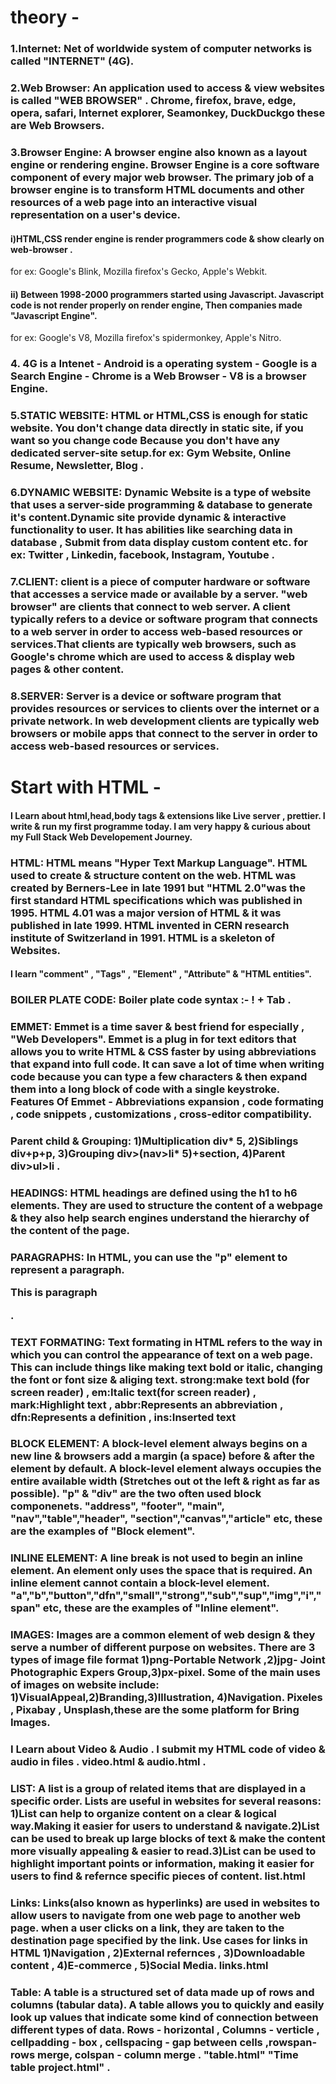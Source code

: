 # theory -
### 1.Internet: Net of worldwide system of computer networks is called "INTERNET" (4G).
 
### 2.Web Browser: An application used to access & view websites is called "WEB BROWSER" . Chrome, firefox, brave, edge, opera, safari, Internet explorer, Seamonkey, DuckDuckgo these are Web Browsers. 
 
### 3.Browser Engine: A browser engine also known as a layout engine or rendering engine. Browser Engine is a core software component of every major web browser. The primary job of a browser engine is to transform HTML documents and other resources of a web page into an interactive visual representation on a user's device.
#### i)HTML,CSS render engine is render programmers code & show clearly on web-browser .
for ex: Google's Blink, Mozilla firefox's Gecko, Apple's Webkit.
#### ii) Between 1998-2000 programmers started using Javascript. Javascript code is not render properly on render engine, Then companies made "Javascript Engine".
 for ex: Google's V8, Mozilla firefox's spidermonkey, Apple's Nitro.
 
 ### 4.  4G is a Intenet - Android is a operating system - Google is a Search Engine - Chrome is a Web Browser - V8 is a browser Engine.
     
### 5.STATIC WEBSITE: HTML or HTML,CSS is enough for static website. You don't change data directly in static site, if you want so you change code Because you don't have any dedicated server-site setup.for ex: Gym Website, Online Resume, Newsletter, Blog .
 
### 6.DYNAMIC WEBSITE: Dynamic Website is a type of website that uses a server-side programming & database to generate it's content.Dynamic site provide dynamic & interactive functionality to user. It has abilities like searching data in database , Submit from data display custom content etc. for ex: Twitter , Linkedin, facebook, Instagram, Youtube .
 
### 7.CLIENT: client is a piece of computer hardware or software that accesses a service made or available by a server. "web browser" are clients that connect to web server. A client typically refers to a device or software program that connects to a web server in order to access web-based resources or services.That clients are typically web browsers, such as Google's chrome which are used to access & display web pages & other content.
 
### 8.SERVER: Server is a device or software program that provides resources or services to clients over the internet or a private network. In web development clients are typically web browsers or mobile apps that connect to the server in order to access web-based resources or services.

# Start with HTML - 
#### I Learn about html,head,body tags & extensions like Live server , prettier. I write & run my first programme today. I am very happy & curious about my Full Stack Web Developement Journey.
 
 ### HTML: HTML means "Hyper Text Markup Language". HTML used to create & structure content on the web. HTML was created by Berners-Lee in late 1991 but "HTML 2.0"was the first standard HTML specifications which was published in 1995. HTML 4.01 was a major version of HTML & it was published in late 1999. HTML invented in CERN research institute of Switzerland in 1991. HTML is a skeleton of Websites.      
 #### I learn "comment" , "Tags" , "Element" , "Attribute" & "HTML entities".
 
 ### BOILER PLATE CODE: Boiler plate code syntax :- ! + Tab . 
 ### EMMET: Emmet is a time saver & best friend for especially , "Web Developers". Emmet is a plug in for text editors that allows you to write HTML & CSS faster by using abbreviations that expand into full code. It can save a lot of time when writing code because you can type a few characters & then expand them into a long block of code with a single keystroke. Features Of Emmet - Abbreviations expansion , code formating , code snippets , customizations , cross-editor compatibility. 
 
 ### Parent child & Grouping: 1)Multiplication div* 5, 2)Siblings div+p+p, 3)Grouping div>(nav>li* 5)+section, 4)Parent div>ul>li .   
 
 ### HEADINGS: HTML headings are defined using the h1 to h6 elements. They are used to structure the content of a webpage & they also help search engines understand the hierarchy of the content of the page.
 ### PARAGRAPHS: In HTML, you can use the "p" element to represent a paragraph.<p> This is paragraph </p> . 
 ### TEXT FORMATING: Text formating in HTML refers to the way in which you can control the appearance of text on a web page. This can include things like making text bold or italic, changing the font or font size & aliging text. strong:make text bold (for screen reader) , em:Italic text(for screen reader) , mark:Highlight text , abbr:Represents an abbreviation , dfn:Represents a definition , ins:Inserted text 
 
 ### BLOCK ELEMENT: A block-level element always begins on a new line & browsers add a margin (a space) before  & after the element by default. A block-level element always occupies the entire available width (Stretches out ot the left & right as far as possible). "p" & "div" are the two often used block componenets. "address", "footer", "main", "nav","table","header", "section","canvas","article" etc, these are the examples of "Block element".
 
 ### INLINE ELEMENT: A line break is not used to begin an inline element.  An element only uses the space that is required. An inline element cannot contain a block-level element. "a","b","button","dfn","small","strong","sub","sup","img","i","span" etc, these are the examples of "Inline element".  
 
 ### IMAGES: Images are a common element of web design & they serve a number of different purpose on websites. There are 3 types of image file format 1)png-Portable Network ,2)jpg- Joint Photographic Expers Group,3)px-pixel. Some of the main uses of images on website include: 1)VisualAppeal,2)Branding,3)Illustration, 4)Navigation. Pixeles , Pixabay , Unsplash,these are the some platform for Bring Images.  
 
 ### I Learn about Video & Audio . I submit my HTML code of video & audio in files . video.html & audio.html . 

### LIST: A list is a group of related items that are displayed in a specific order. Lists are useful in websites for several reasons: 1)List can help to organize content on a clear & logical way.Making it easier for users to understand & navigate.2)List can be used to break up large blocks of text & make the content more visually appealing & easier to read.3)List can be used to highlight important points or information, making it easier for users to find & refernce specific pieces of content. list.html

### Links: Links(also known as hyperlinks) are used in websites to allow users to navigate from one web page to another web page. when a user clicks on a link, they are taken to the destination page specified by the link. Use cases for links in HTML 1)Navigation , 2)External refernces , 3)Downloadable content , 4)E-commerce , 5)Social Media. links.html 

### Table: A table is a structured set of data made up of rows and columns (tabular data). A table allows you to quickly and easily look up values that indicate some kind of connection between different types of data. Rows - horizontal , Columns - verticle , cellpadding - box , cellspacing - gap between cells ,rowspan- rows merge, colspan - column merge . "table.html" "Time table project.html" . 

